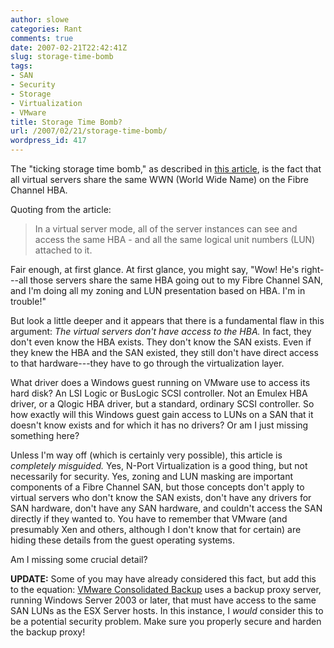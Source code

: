 ```yaml
---
author: slowe
categories: Rant
comments: true
date: 2007-02-21T22:42:41Z
slug: storage-time-bomb
tags:
- SAN
- Security
- Storage
- Virtualization
- VMware
title: Storage Time Bomb?
url: /2007/02/21/storage-time-bomb/
wordpress_id: 417
---
```


The "ticking storage time bomb," as described in [this article](http://www.techworld.com/opsys/features/index.cfm?featureID=2257), is the fact that all virtual servers share the same WWN (World Wide Name) on the Fibre Channel HBA.

Quoting from the article:

>In a virtual server mode, all of the server instances can see and access the same HBA - and all the same logical unit numbers (LUN) attached to it.

Fair enough, at first glance. At first glance, you might say, "Wow! He's right---all those servers share the same HBA going out to my Fibre Channel SAN, and I'm doing all my zoning and LUN presentation based on HBA. I'm in trouble!"

But look a little deeper and it appears that there is a fundamental flaw in this argument: _The virtual servers don't have access to the HBA._ In fact, they don't even know the HBA exists. They don't know the SAN exists. Even if they knew the HBA and the SAN existed, they still don't have direct access to that hardware---they have to go through the virtualization layer.

What driver does a Windows guest running on VMware use to access its hard disk? An LSI Logic or BusLogic SCSI controller.  Not an Emulex HBA driver, or a Qlogic HBA driver, but a standard, ordinary SCSI controller. So how exactly will this Windows guest gain access to LUNs on a SAN that it doesn't know exists and for which it has no drivers? Or am I just missing something here?

Unless I'm way off (which is certainly very possible), this article is _completely misguided._ Yes, N-Port Virtualization is a good thing, but not necessarily for security. Yes, zoning and LUN masking are important components of a Fibre Channel SAN, but those concepts don't apply to virtual servers who don't know the SAN exists, don't have any drivers for SAN hardware, don't have any SAN hardware, and couldn't access the SAN directly if they wanted to. You have to remember that VMware (and presumably Xen and others, although I don't know that for certain) are hiding these details from the guest operating systems.

Am I missing some crucial detail?

**UPDATE:** Some of you may have already considered this fact, but add this to the equation: [VMware Consolidated Backup](http://www.vmware.com/products/vi/consolidated_backup.html) uses a backup proxy server, running Windows Server 2003 or later, that must have access to the same SAN LUNs as the ESX Server hosts. In this instance, I _would_ consider this to be a potential security problem. Make sure you properly secure and harden the backup proxy!
